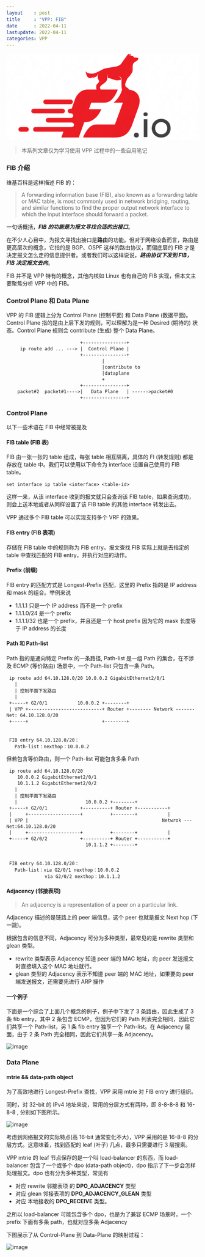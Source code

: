 ```yaml
---
layout    : post
title     : "VPP: FIB"
date      : 2022-04-11
lastupdate: 2022-04-11
categories: VPP
---
```


<p align="center"><img src="/assets/img/public/fdio.png"></p>

> 本系列文章仅为学习使用 VPP 过程中的一些自用笔记

### FIB 介绍

维基百科是这样描述 FIB 的：
> A forwarding information base (FIB), also known as a forwarding table or MAC table, is most commonly used in network bridging, routing, and similar functions to find the proper output network interface to which the input interface should forward a packet.

一句话概括，***FIB 的功能是为报文寻找合适的出接口***。

在不少人心目中，为报文寻找出接口是**路由**的功能。但对于网络设备而言，路由是更高层次的概念，它指的是 BGP、OSPF 这样的路由协议，而偏底层的 FIB 才是决定报文怎么走的信息提供者。或者我们可以这样说说，***路由协议下发到 FIB，FIB 决定报文去向***。

FIB 并不是 VPP 特有的概念，其他内核如 Linux 也有自己的 FIB 实现，但本文主要聚焦分析 VPP 中的 FIB。

### Control Plane 和 Data Plane

VPP 的 FIB 逻辑上分为 Control Plane (控制平面) 和 Data Plane (数据平面)。Control Plane 指的是由上层下发的规则，可以理解为是一种 Desired (期待的) 状态。Control Plane 规则会 contribute (生成) 整个 Data Plane。

```text
                           +----------------+
     ip route add ... ---> |  Control Plane |
                           +----------------+
                                   |
                                   |contribute to
                                   |dataplane
                                   +
                           +----------------+
    packet#2  packet#1---->|   Data Plane   | ------>packet#0
                           +----------------+
```

### Control Plane

以下一些术语在 FIB 中经常被提及

#### FIB table (FIB 表)

FIB 由一张一张的 table 组成，每张 table 相互隔离，具体的 FI (转发规则) 都是存放在 table 中。我们可以使用以下命令为 interface 设置自己使用的 FIB table。
```
set interface ip table <interface> <table-id>
```
这样一来，从该 interface 收到的报文就只会查询该 FIB table，如果查询成功，则会上送本地或者从同样设置了该 FIB table 的其他 interface 转发出去。

VPP 通过多个 FIB table 可以实现支持多个 VRF 的效果。

#### FIB entry (FIB 表项)

存储在 FIB table 中的规则称为 FIB entry。报文查找 FIB 实际上就是去指定的 table 中查找匹配的 FIB entry，并执行对应的动作。 

#### Prefix (前缀)

FIB entry 的匹配方式是 Longest-Prefix 匹配，这里的 Prefix 指的是 IP address 和 mask 的组合。举例来说
- 1.1.1.1 只是一个 IP address 而不是一个 prefix
- 1.1.1.0/24 是一个 prefix
- 1.1.1.1/32 也是一个 prefix，并且还是一个 host prefix 因为它的 mask 长度等于 IP address 的长度

#### Path 和 Path-list

Path 指的是通向特定 Prefix 的一条路径, Path-list 是一组 Path 的集合，在不涉及 ECMP (等价路由) 场景中，一个 Path-list 只包含一条 Path。

```text
 ip route add 64.10.128.0/20 10.0.0.2 GigabitEthernet2/0/1
   |
   | 控制平面下发路由
   |     
 +-----+ G2/0/1           10.0.0.2 +--------+                         
 | VPP +---------------------------+ Router +-------- Network ------- Net: 64.10.128.0/20
 +-----+                           +--------+                         

 
 FIB entry 64.10.128.0/20：
   Path-list：nexthop：10.0.0.2
```
但若包含等价路由，则一个 Path-list 可能包含多条 Path

```text
 ip route add 64.10.128.0/20 
    10.0.0.2 GigabitEthernet2/0/1
    10.1.1.2 GigabitEthernet2/0/2
   |
   | 控制平面下发路由    
   |                         10.0.0.2 +--------+
 +-----+ G2/0/1            +----------+ Router +-----------+                      
 |     +-------------------+          +--------+           |
 | VPP |                                                 Netwrok --- Net:64.10.128.0/20  
 |     +-------------------+          +--------+           |
 +-----+ G2/0/2            +----------+ Router +-----------+                         
                             10.1.1.2 +--------+
          
 
 FIB entry 64.10.128.0/20：
   Path-list：via G2/0/1 nexthop：10.0.0.2
              via G2/0/2 nexthop：10.1.1.2
```

#### Adjacency (邻接表项) 

> An adjacency is a representation of a peer on a particular link. 

Adjacency 描述的是链路上的 peer 端信息，这个 peer 也就是报文 Next hop (下一跳)。

根据包含的信息不同，Adjacency 可分为多种类型，最常见的是 rewrite 类型和 glean 类型。

- rewrite 类型表示 Adjacency 知道 peer 端的 MAC 地址，向 peer 发送报文时直接填入这个 MAC 地址就行。
- glean 类型的 Adjacency 表示不知道 peer 端的 MAC 地址，如果要向 peer 端发送报文，还需要先进行 ARP 操作

#### 一个例子

下面是一个综合了上面几个概念的例子，例子中下发了 3 条路由，因此生成了 3 条 fib entry，其中 2 条包含 ECMP，但因为它们的 Path 列表完全相同，因此它们共享一个 Path-list，另 1 条 fib entry 独享一个 Path-list。在 Adjacency 层面，由于 2 条 Path 完全相同，因此它们共享一条 Adjacency。

![image](https://fd.io/docs/vpp/master/_images/fib20fig3.png)

### Data Plane

#### mtrie && data-path object

为了高效地进行 Longest-Prefix 查找，VPP 采用 mtrie 对 FIB entry 进行组织。

同时，对 32-bit 的 IPv4 地址来说，常用的分层方式有两种，即 8-8-8-8 和 16-8-8 , 分别如下图所示。

![image](https://www.ccexpert.us/traffic-share/images/7878_23_34.jpg)

考虑到网络报文的实际特点(高 16-bit 通常变化不大)，VPP 采用的是 16-8-8 的分层方式。这意味着，找到匹配的 leaf (叶子) 几点，最多只需要进行 3 层搜索。

VPP mtrie 的 leaf 节点保存的是一个叫 load-balancer 的东西，而 load-balancer 包含了一个或多个 dpo (data-path object)，dpo 指示了下一步会怎样处理报文。dpo 也有分为多种类型，常见有
- 对应 rewrite 邻接表项 的 **DPO_ADJACENCY** 类型
- 对应 glean 邻接表项的 **DPO_ADJACENCY_GLEAN** 类型
- 对应 本地接收的 **DPO_RECEIVE** 类型。

之所以 load-balancer 可能包含多个 dpo，也是为了兼容 ECMP 场景时，一个 prefix 下面有多条 path，也就对应多条 Adjacency

下图展示了从 Control-Plane 到 Data-Plane 的映射过程：

![image](https://fd.io/docs/vpp/master/_images/fib20fig8.png)
